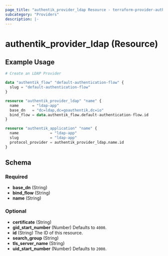 ```yaml
---
page_title: "authentik_provider_ldap Resource - terraform-provider-authentik"
subcategory: "Providers"
description: |-
---
```


# authentik_provider_ldap (Resource)

## Example Usage

```terraform
# Create an LDAP Provider

data "authentik_flow" "default-authentication-flow" {
  slug = "default-authentication-flow"
}

resource "authentik_provider_ldap" "name" {
  name      = "ldap-app"
  base_dn   = "dc=ldap,dc=goauthentik,dc=io"
  bind_flow = data.authentik_flow.default-authentication-flow.id
}

resource "authentik_application" "name" {
  name              = "ldap-app"
  slug              = "ldap-app"
  protocol_provider = authentik_provider_ldap.name.id
}
```

<!-- schema generated by tfplugindocs -->
## Schema

### Required

- **base_dn** (String)
- **bind_flow** (String)
- **name** (String)

### Optional

- **certificate** (String)
- **gid_start_number** (Number) Defaults to `4000`.
- **id** (String) The ID of this resource.
- **search_group** (String)
- **tls_server_name** (String)
- **uid_start_number** (Number) Defaults to `2000`.
